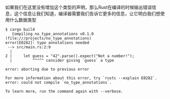













```rust


```

如果我们在这里没有增加这个类型的声明，那么Rust在编译的时候输出错误信息，这个信息让我们知道，编译器需要我们告诉它更多的信息，让它明白我们想使用什么数据类型
```shell
$ cargo build
   Compiling no_type_annotations v0.1.0 (file:///projects/no_type_annotations)
error[E0282]: type annotations needed
 --> src/main.rs:2:9
  |
2 |     let guess = "42".parse().expect("Not a number!");
  |         ^^^^^ consider giving `guess` a type

error: aborting due to previous error

For more information about this error, try `rustc --explain E0282`.
error: could not compile `no_type_annotations`.

To learn more, run the command again with --verbose.
```

